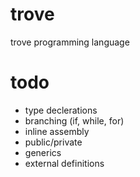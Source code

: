 # trove
trove programming language

# todo
- type declerations
- branching (if, while, for)
- inline assembly
- public/private
- generics
- external definitions
